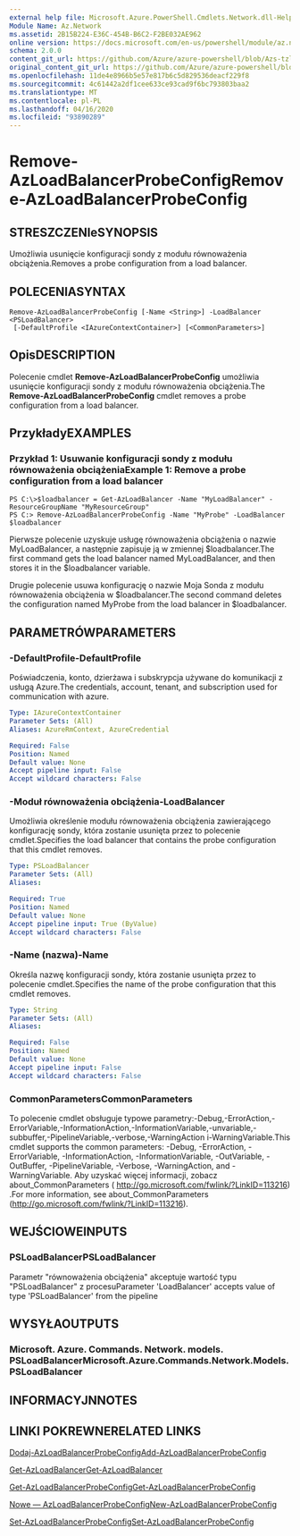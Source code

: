 ```yaml
---
external help file: Microsoft.Azure.PowerShell.Cmdlets.Network.dll-Help.xml
Module Name: Az.Network
ms.assetid: 2B15B224-E36C-454B-B6C2-F2BE032AE962
online version: https://docs.microsoft.com/en-us/powershell/module/az.network/remove-azloadbalancerprobeconfig
schema: 2.0.0
content_git_url: https://github.com/Azure/azure-powershell/blob/Azs-tzl/src/Network/Network/help/Remove-AzLoadBalancerProbeConfig.md
original_content_git_url: https://github.com/Azure/azure-powershell/blob/Azs-tzl/src/Network/Network/help/Remove-AzLoadBalancerProbeConfig.md
ms.openlocfilehash: 11de4e8966b5e57e817b6c5d829536deacf229f8
ms.sourcegitcommit: 4c61442a2df1cee633ce93cad9f6bc793803baa2
ms.translationtype: MT
ms.contentlocale: pl-PL
ms.lasthandoff: 04/16/2020
ms.locfileid: "93890289"
---
```

# <span data-ttu-id="e651f-101">Remove-AzLoadBalancerProbeConfig</span><span class="sxs-lookup"><span data-stu-id="e651f-101">Remove-AzLoadBalancerProbeConfig</span></span>

## <span data-ttu-id="e651f-102">STRESZCZENIe</span><span class="sxs-lookup"><span data-stu-id="e651f-102">SYNOPSIS</span></span>
<span data-ttu-id="e651f-103">Umożliwia usunięcie konfiguracji sondy z modułu równoważenia obciążenia.</span><span class="sxs-lookup"><span data-stu-id="e651f-103">Removes a probe configuration from a load balancer.</span></span>

## <span data-ttu-id="e651f-104">POLECENIA</span><span class="sxs-lookup"><span data-stu-id="e651f-104">SYNTAX</span></span>

```
Remove-AzLoadBalancerProbeConfig [-Name <String>] -LoadBalancer <PSLoadBalancer>
 [-DefaultProfile <IAzureContextContainer>] [<CommonParameters>]
```

## <span data-ttu-id="e651f-105">Opis</span><span class="sxs-lookup"><span data-stu-id="e651f-105">DESCRIPTION</span></span>
<span data-ttu-id="e651f-106">Polecenie cmdlet **Remove-AzLoadBalancerProbeConfig** umożliwia usunięcie konfiguracji sondy z modułu równoważenia obciążenia.</span><span class="sxs-lookup"><span data-stu-id="e651f-106">The **Remove-AzLoadBalancerProbeConfig** cmdlet removes a probe configuration from a load balancer.</span></span>

## <span data-ttu-id="e651f-107">Przykłady</span><span class="sxs-lookup"><span data-stu-id="e651f-107">EXAMPLES</span></span>

### <span data-ttu-id="e651f-108">Przykład 1: Usuwanie konfiguracji sondy z modułu równoważenia obciążenia</span><span class="sxs-lookup"><span data-stu-id="e651f-108">Example 1: Remove a probe configuration from a load balancer</span></span>
```
PS C:\>$loadbalancer = Get-AzLoadBalancer -Name "MyLoadBalancer" -ResourceGroupName "MyResourceGroup"
PS C:> Remove-AzLoadBalancerProbeConfig -Name "MyProbe" -LoadBalancer $loadbalancer
```

<span data-ttu-id="e651f-109">Pierwsze polecenie uzyskuje usługę równoważenia obciążenia o nazwie MyLoadBalancer, a następnie zapisuje ją w zmiennej $loadbalancer.</span><span class="sxs-lookup"><span data-stu-id="e651f-109">The first command gets the load balancer named MyLoadBalancer, and then stores it in the $loadbalancer variable.</span></span>

<span data-ttu-id="e651f-110">Drugie polecenie usuwa konfigurację o nazwie Moja Sonda z modułu równoważenia obciążenia w $loadbalancer.</span><span class="sxs-lookup"><span data-stu-id="e651f-110">The second command deletes the configuration named MyProbe from the load balancer in $loadbalancer.</span></span>

## <span data-ttu-id="e651f-111">PARAMETRÓW</span><span class="sxs-lookup"><span data-stu-id="e651f-111">PARAMETERS</span></span>

### <span data-ttu-id="e651f-112">-DefaultProfile</span><span class="sxs-lookup"><span data-stu-id="e651f-112">-DefaultProfile</span></span>
<span data-ttu-id="e651f-113">Poświadczenia, konto, dzierżawa i subskrypcja używane do komunikacji z usługą Azure.</span><span class="sxs-lookup"><span data-stu-id="e651f-113">The credentials, account, tenant, and subscription used for communication with azure.</span></span>

```yaml
Type: IAzureContextContainer
Parameter Sets: (All)
Aliases: AzureRmContext, AzureCredential

Required: False
Position: Named
Default value: None
Accept pipeline input: False
Accept wildcard characters: False
```

### <span data-ttu-id="e651f-114">-Moduł równoważenia obciążenia</span><span class="sxs-lookup"><span data-stu-id="e651f-114">-LoadBalancer</span></span>
<span data-ttu-id="e651f-115">Umożliwia określenie modułu równoważenia obciążenia zawierającego konfigurację sondy, która zostanie usunięta przez to polecenie cmdlet.</span><span class="sxs-lookup"><span data-stu-id="e651f-115">Specifies the load balancer that contains the probe configuration that this cmdlet removes.</span></span>

```yaml
Type: PSLoadBalancer
Parameter Sets: (All)
Aliases: 

Required: True
Position: Named
Default value: None
Accept pipeline input: True (ByValue)
Accept wildcard characters: False
```

### <span data-ttu-id="e651f-116">-Name (nazwa)</span><span class="sxs-lookup"><span data-stu-id="e651f-116">-Name</span></span>
<span data-ttu-id="e651f-117">Określa nazwę konfiguracji sondy, która zostanie usunięta przez to polecenie cmdlet.</span><span class="sxs-lookup"><span data-stu-id="e651f-117">Specifies the name of the probe configuration that this cmdlet removes.</span></span>

```yaml
Type: String
Parameter Sets: (All)
Aliases: 

Required: False
Position: Named
Default value: None
Accept pipeline input: False
Accept wildcard characters: False
```

### <span data-ttu-id="e651f-118">CommonParameters</span><span class="sxs-lookup"><span data-stu-id="e651f-118">CommonParameters</span></span>
<span data-ttu-id="e651f-119">To polecenie cmdlet obsługuje typowe parametry:-Debug,-ErrorAction,-ErrorVariable,-InformationAction,-InformationVariable,-unvariable,-subbuffer,-PipelineVariable,-verbose,-WarningAction i-WarningVariable.</span><span class="sxs-lookup"><span data-stu-id="e651f-119">This cmdlet supports the common parameters: -Debug, -ErrorAction, -ErrorVariable, -InformationAction, -InformationVariable, -OutVariable, -OutBuffer, -PipelineVariable, -Verbose, -WarningAction, and -WarningVariable.</span></span> <span data-ttu-id="e651f-120">Aby uzyskać więcej informacji, zobacz about_CommonParameters ( http://go.microsoft.com/fwlink/?LinkID=113216) .</span><span class="sxs-lookup"><span data-stu-id="e651f-120">For more information, see about_CommonParameters (http://go.microsoft.com/fwlink/?LinkID=113216).</span></span>

## <span data-ttu-id="e651f-121">WEJŚCIOWE</span><span class="sxs-lookup"><span data-stu-id="e651f-121">INPUTS</span></span>

### <span data-ttu-id="e651f-122">PSLoadBalancer</span><span class="sxs-lookup"><span data-stu-id="e651f-122">PSLoadBalancer</span></span>
<span data-ttu-id="e651f-123">Parametr "równoważenia obciążenia" akceptuje wartość typu "PSLoadBalancer" z procesu</span><span class="sxs-lookup"><span data-stu-id="e651f-123">Parameter 'LoadBalancer' accepts value of type 'PSLoadBalancer' from the pipeline</span></span>

## <span data-ttu-id="e651f-124">WYSYŁA</span><span class="sxs-lookup"><span data-stu-id="e651f-124">OUTPUTS</span></span>

### <span data-ttu-id="e651f-125">Microsoft. Azure. Commands. Network. models. PSLoadBalancer</span><span class="sxs-lookup"><span data-stu-id="e651f-125">Microsoft.Azure.Commands.Network.Models.PSLoadBalancer</span></span>

## <span data-ttu-id="e651f-126">INFORMACYJN</span><span class="sxs-lookup"><span data-stu-id="e651f-126">NOTES</span></span>

## <span data-ttu-id="e651f-127">LINKI POKREWNE</span><span class="sxs-lookup"><span data-stu-id="e651f-127">RELATED LINKS</span></span>

[<span data-ttu-id="e651f-128">Dodaj-AzLoadBalancerProbeConfig</span><span class="sxs-lookup"><span data-stu-id="e651f-128">Add-AzLoadBalancerProbeConfig</span></span>](./Add-AzLoadBalancerProbeConfig.md)

[<span data-ttu-id="e651f-129">Get-AzLoadBalancer</span><span class="sxs-lookup"><span data-stu-id="e651f-129">Get-AzLoadBalancer</span></span>](./Get-AzLoadBalancer.md)

[<span data-ttu-id="e651f-130">Get-AzLoadBalancerProbeConfig</span><span class="sxs-lookup"><span data-stu-id="e651f-130">Get-AzLoadBalancerProbeConfig</span></span>](./Get-AzLoadBalancerProbeConfig.md)

[<span data-ttu-id="e651f-131">Nowe — AzLoadBalancerProbeConfig</span><span class="sxs-lookup"><span data-stu-id="e651f-131">New-AzLoadBalancerProbeConfig</span></span>](./New-AzLoadBalancerProbeConfig.md)

[<span data-ttu-id="e651f-132">Set-AzLoadBalancerProbeConfig</span><span class="sxs-lookup"><span data-stu-id="e651f-132">Set-AzLoadBalancerProbeConfig</span></span>](./Set-AzLoadBalancerProbeConfig.md)


